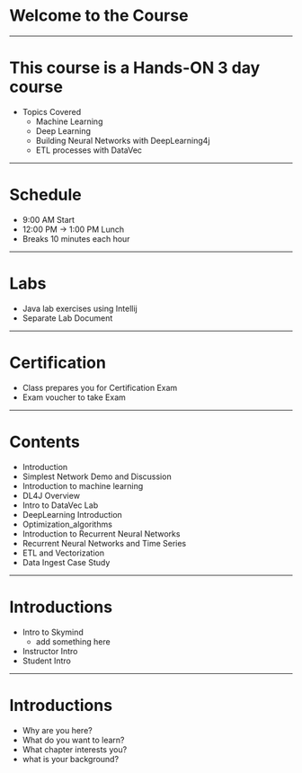 # Welcome to the Course

----------
<div style="page-break-after: always;"></div>

# This course is a Hands-ON 3 day course

* Topics Covered
	* Machine Learning
	* Deep Learning
	* Building Neural Networks with DeepLearning4j
	* ETL processes with DataVec
	

----------------------
<div style="page-break-after: always;"></div>

# Schedule

* 9:00 AM Start
* 12:00 PM -> 1:00 PM Lunch
* Breaks 10 minutes each hour




---------
<div style="page-break-after: always;"></div>

# Labs

* Java lab exercises using Intellij
* Separate Lab Document


---------
<div style="page-break-after: always;"></div>

# Certification

* Class prepares you for Certification Exam
* Exam voucher to take Exam

---------
<div style="page-break-after: always;"></div>

# Contents

* Introduction
* Simplest Network Demo and Discussion
* Introduction to machine learning
* DL4J Overview
* Intro to DataVec Lab
* DeepLearning Introduction
* Optimization_algorithms
* Introduction to Recurrent Neural Networks
* Recurrent Neural Networks and Time Series
* ETL and Vectorization
* Data Ingest Case Study

---------
<div style="page-break-after: always;"></div>

# Introductions

* Intro to Skymind
  * add something here
* Instructor Intro
* Student Intro

---------
<div style="page-break-after: always;"></div>

# Introductions

* Why are you here?
* What do you want to learn?
* What chapter interests you? 
* what is your background?



